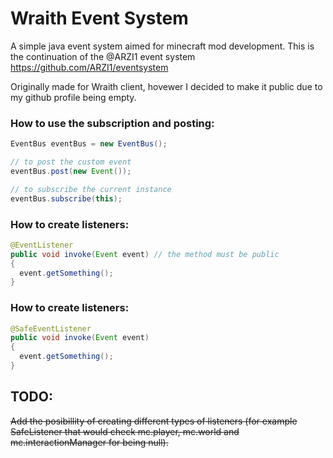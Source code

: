 # Wraith Event System

A simple java event system aimed for minecraft mod development. This is the continuation of the @ARZI1 event system
https://github.com/ARZI1/eventsystem

Originally made for Wraith client, hovewer I decided to make it public due to my github profile being empty.

### How to use the subscription and posting:
```java
EventBus eventBus = new EventBus();

// to post the custom event
eventBus.post(new Event());

// to subscribe the current instance
eventBus.subscribe(this);
```

### How to create listeners:
```java
@EventListener
public void invoke(Event event) // the method must be public
{
  event.getSomething();
}
```
### How to create listeners:
```java
@SafeEventListener
public void invoke(Event event)
{
  event.getSomething();
}
```

## TODO:
~~Add the posibillity of creating different types of listeners (for example SafeListener that would check mc.player, mc.world and mc.interactionManager for being null).~~
